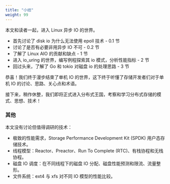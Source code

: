 ```yaml
---
title: "小结"
weight: 99
---
```


本文和读者一起，进入 Linux 异步 IO 的世界。
- 首先讨论了 disk io 为什么无法使用 epoll 技术 - 0.1 节
- 讨论了是否有必要非用异步 IO 不可 - 0.2 节
- 了解了 Linux AIO 的贡献和缺点 - 1 节
- 进入 io_uring 的世界，编写例程探索其 io 模式，分析性能指标 - 2 节
- 回过头来，了解了 Go 和 tokio 对磁盘 io 的处理思路 - 3 节

恭喜！我们终于漫步结束了单机 IO 的世界，这下终于听懂了存储开发者们对于单机 IO 的讨论、思路、关心点和术语。

接下来，稍作休整，我们即将正式进入分布式王国，考察和学习分布式存储的模式、思想、技术！


### 其他
本文没有讨论但值得调研的技术：
- 极致的性能需求，Storage Performance Development Kit (SPDK) 用户态存储技术。
- 线程模型：Reactor、Preactor、Run To Complete (RTC)、有栈协程和无栈协程。
- 磁盘 IO 调度：在不同线程下的磁盘 IO 分配、磁盘性能预测和限流、流量整形。
- 文件系统：ext4 与 xfs 对不同 IO 模型的性能比较。

